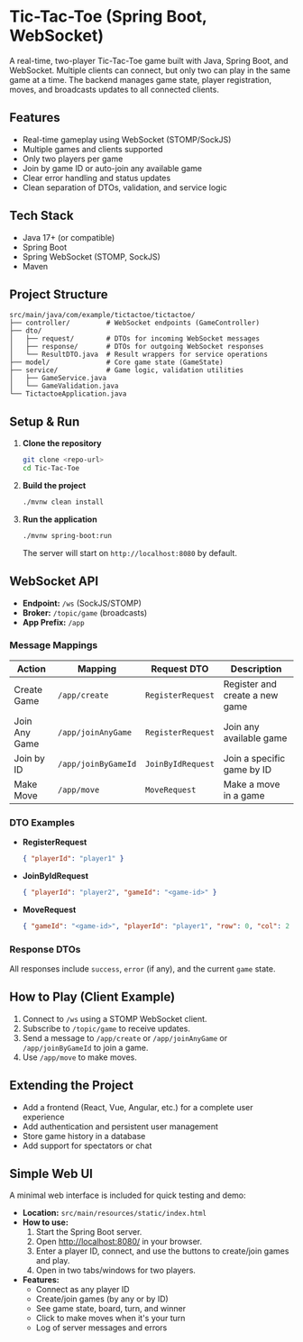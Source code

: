 # Tic-Tac-Toe (Spring Boot, WebSocket)

A real-time, two-player Tic-Tac-Toe game built with Java, Spring Boot, and WebSocket. Multiple clients can connect, but only two can play in the same game at a time. The backend manages game state, player registration, moves, and broadcasts updates to all connected clients.

## Features
- Real-time gameplay using WebSocket (STOMP/SockJS)
- Multiple games and clients supported
- Only two players per game
- Join by game ID or auto-join any available game
- Clear error handling and status updates
- Clean separation of DTOs, validation, and service logic

## Tech Stack
- Java 17+ (or compatible)
- Spring Boot
- Spring WebSocket (STOMP, SockJS)
- Maven

## Project Structure
```
src/main/java/com/example/tictactoe/tictactoe/
├── controller/         # WebSocket endpoints (GameController)
├── dto/
│   ├── request/        # DTOs for incoming WebSocket messages
│   ├── response/       # DTOs for outgoing WebSocket responses
│   └── ResultDTO.java  # Result wrappers for service operations
├── model/              # Core game state (GameState)
├── service/            # Game logic, validation utilities
│   ├── GameService.java
│   └── GameValidation.java
└── TictactoeApplication.java
```

## Setup & Run
1. **Clone the repository**
   ```sh
   git clone <repo-url>
   cd Tic-Tac-Toe
   ```
2. **Build the project**
   ```sh
   ./mvnw clean install
   ```
3. **Run the application**
   ```sh
   ./mvnw spring-boot:run
   ```
   The server will start on `http://localhost:8080` by default.

## WebSocket API
- **Endpoint:** `/ws` (SockJS/STOMP)
- **Broker:** `/topic/game` (broadcasts)
- **App Prefix:** `/app`

### Message Mappings
| Action         | Mapping             | Request DTO                | Description                       |
| --------------|---------------------|----------------------------|-----------------------------------|
| Create Game   | `/app/create`       | `RegisterRequest`          | Register and create a new game    |
| Join Any Game | `/app/joinAnyGame`  | `RegisterRequest`          | Join any available game           |
| Join by ID    | `/app/joinByGameId` | `JoinByIdRequest`          | Join a specific game by ID        |
| Make Move     | `/app/move`         | `MoveRequest`              | Make a move in a game             |

### DTO Examples
- **RegisterRequest**
  ```json
  { "playerId": "player1" }
  ```
- **JoinByIdRequest**
  ```json
  { "playerId": "player2", "gameId": "<game-id>" }
  ```
- **MoveRequest**
  ```json
  { "gameId": "<game-id>", "playerId": "player1", "row": 0, "col": 2 }
  ```

### Response DTOs
All responses include `success`, `error` (if any), and the current `game` state.

## How to Play (Client Example)
1. Connect to `/ws` using a STOMP WebSocket client.
2. Subscribe to `/topic/game` to receive updates.
3. Send a message to `/app/create` or `/app/joinAnyGame` or `/app/joinByGameId` to join a game.
4. Use `/app/move` to make moves.

## Extending the Project
- Add a frontend (React, Vue, Angular, etc.) for a complete user experience
- Add authentication and persistent user management
- Store game history in a database
- Add support for spectators or chat

## Simple Web UI
A minimal web interface is included for quick testing and demo:
- **Location:** `src/main/resources/static/index.html`
- **How to use:**
  1. Start the Spring Boot server.
  2. Open [http://localhost:8080/](http://localhost:8080/) in your browser.
  3. Enter a player ID, connect, and use the buttons to create/join games and play.
  4. Open in two tabs/windows for two players.
- **Features:**
  - Connect as any player ID
  - Create/join games (by any or by ID)
  - See game state, board, turn, and winner
  - Click to make moves when it's your turn
  - Log of server messages and errors

